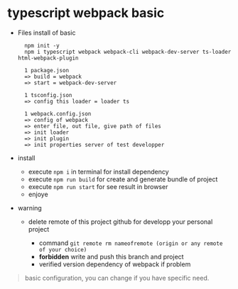 # typescript webpack basic

- Files install of basic

        npm init -y
        npm i typescript webpack webpack-cli webpack-dev-server ts-loader html-webpack-plugin

        1 package.json
        => build = webpack
        => start = webpack-dev-server

        1 tsconfig.json
        => config this loader = loader ts

        1 webpack.config.json
        => config of webpack
        => enter file, out file, give path of files
        => init loader
        => init plugin
        => init properties server of test developper

* install

  - execute `npm i` in terminal for install dependency
  - execute `npm run build` for create and generate bundle of project
  - execute `npm run start` for see result in browser
  - enjoye

* warning

  - delete remote of this project github for developp your personal project

    - command `git remote rm nameofremote (origin or any remote of your choice)`
    - **forbidden** write and push this branch and project
    - verified version dependency of webpack if problem

> basic configuration, you can change if you have specific need.

